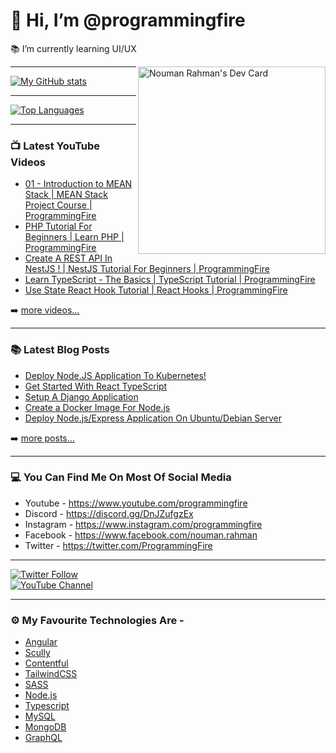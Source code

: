 # 👋 Hi, I’m @programmingfire
📚 I’m currently learning UI/UX

<div align="left">
  <a href="https://app.daily.dev/programmingfire"><img align="right" width="300" src="https://api.daily.dev/devcards/86dba213ca724d5892a77340b0410d32.png?r=orz" alt="Nouman Rahman's Dev Card"/></a>
</div>

---

[![My GitHub stats](https://github-readme-stats.vercel.app/api?username=programmingfire&theme=github_dark&show_icons=true)](https://github.com/anuraghazra/github-readme-stats)

---

[![Top Languages](https://github-readme-stats.vercel.app/api/top-langs/?username=programmingfire&theme=github_dark&show_icons=true)](https://github.com/anuraghazra/github-readme-stats)

---

### 📺 Latest YouTube Videos

<!-- YOUTUBE:START -->
- [01 - Introduction to MEAN Stack | MEAN Stack Project Course | ProgrammingFire](https://www.youtube.com/watch?v=uCbo1Ix3SIA)
- [PHP Tutorial For Beginners | Learn PHP | ProgrammingFire](https://www.youtube.com/watch?v=YQqQHKgmKGc)
- [Create A REST API In NestJS ! | NestJS Tutorial For Beginners | ProgrammingFire](https://www.youtube.com/watch?v=q488cm7UQIo)
- [Learn TypeScript - The Basics | TypeScript Tutorial | ProgrammingFire](https://www.youtube.com/watch?v=gmxI1zjckPQ)
- [Use State React Hook Tutorial | React Hooks | ProgrammingFire](https://www.youtube.com/watch?v=byjd7n153jc)
<!-- YOUTUBE:END -->

➡️ [more videos...](https://youtube.com/c/ProgrammingFire)

---

### 📚 Latest Blog Posts

<!-- POSTS:START -->
- [Deploy Node.JS Application To Kubernetes!](https://programmingfire.com/deploy-nodejs-application-to-kubernetes)
- [Get Started With React TypeScript](https://programmingfire.com/react-typescript-getting-started)
- [Setup A Django Application](https://programmingfire.com/setup-django-application)
- [Create a Docker Image For Node.js](https://programmingfire.com/create-docker-image-for-nodejs)
- [Deploy Node.js/Express Application On Ubuntu/Debian Server](https://programmingfire.com/deploy-nodejs-app-on-ubuntu)
<!-- POSTS:END -->

➡️ [more posts...](https://programmingfire.com/)

---

### 💻 You Can Find Me On Most Of Social Media

* Youtube - https://www.youtube.com/programmingfire
* Discord - https://discord.gg/DnJZufgzEx
* Instagram - https://www.instagram.com/programmingfire
* Facebook - https://www.facebook.com/nouman.rahman
* Twitter - https://twitter.com/ProgrammingFire

---

[![Twitter Follow](https://img.shields.io/twitter/follow/ProgrammingFire?label=Follow%20On%20Twitter&style=social)](https://twitter.com/ProgrammingFire)
<br>
[![YouTube Channel](https://img.shields.io/youtube/channel/subscribers/UCWOD0-JKR1WfpEf_MhdY2pw?label=Subscribe%20On%20YouTube&style=social)](https://youtube.com/c/ProgrammingFire)

---

### ⚙ My Favourite Technologies Are -

* [Angular](https://angular.io/)
* [Scully](https://scully.io/)
* [Contentful](https://contentful.com/)
* [TailwindCSS](https://tailwindcss.com)
* [SASS](https://sass-lang.com)
* [Node.js](https://nodejs.org/)
* [Typescript](https://typescriptlang.org/)
* [MySQL](https://mysql.org/)
* [MongoDB](https://mongodb.com/)
* [GraphQL](https://graphql.org/)
